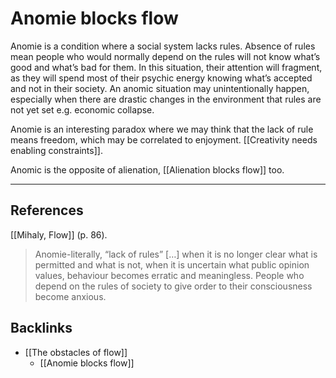 # Anomie blocks flow
Anomie is a condition where a social system lacks rules. Absence of rules mean people who would normally depend on the rules will not know what’s good and what’s bad for them. In this situation, their attention will fragment, as they will spend most of their psychic energy knowing what’s accepted and not in their society. An anomic situation may unintentionally happen, especially when there are drastic changes in the environment that rules are not yet set e.g. economic collapse.

Anomie is an interesting paradox where we may think that the lack of rule means freedom, which may be correlated to enjoyment. [[Creativity needs enabling constraints]].

Anomic is the opposite of alienation, [[Alienation blocks flow]] too.

- - -
## References
[[Mihaly, Flow]] (p. 86).
> Anomie-literally, “lack of rules” […] when it is no longer clear what is permitted and what is not, when it is uncertain what public opinion values, behaviour becomes erratic and meaningless. People who depend on the rules of society to give order to their consciousness become anxious.

## Backlinks
* [[The obstacles of flow]]
	* [[Anomie blocks flow]]

<!-- #evergreen #flow -->

<!-- {BearID:E6F8DB87-7ED9-458F-8C79-3FC2BB54C5D7-562-00001025393359EC} -->
